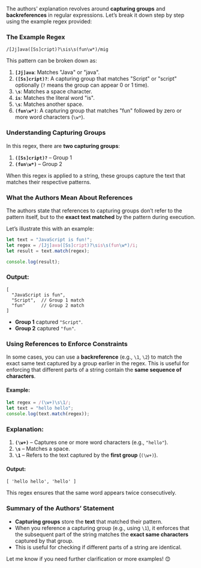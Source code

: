 The authors' explanation revolves around **capturing groups** and **backreferences** in regular expressions. Let’s break it down step by step using the example regex provided:

### The Example Regex

```regex
/[Jj]ava([Ss]cript)?\sis\s(fun\w*)/mig
```

This pattern can be broken down as:
1. **`[Jj]ava`**: Matches "Java" or "java".
2. **`([Ss]cript)?`**: A capturing group that matches "Script" or "script" optionally (`?` means the group can appear 0 or 1 time).
3. **`\s`**: Matches a space character.
4. **`is`**: Matches the literal word "is".
5. **`\s`**: Matches another space.
6. **`(fun\w*)`**: A capturing group that matches "fun" followed by zero or more word characters (`\w*`).

### Understanding Capturing Groups

In this regex, there are **two capturing groups**:
1. **`([Ss]cript)?`** – Group 1
2. **`(fun\w*)`** – Group 2

When this regex is applied to a string, these groups capture the text that matches their respective patterns.

### What the Authors Mean About References

The authors state that references to capturing groups don’t refer to the pattern itself, but to the **exact text matched** by the pattern during execution.

Let’s illustrate this with an example:

```javascript
let text = "JavaScript is fun!";
let regex = /[Jj]ava([Ss]cript)?\sis\s(fun\w*)/i;
let result = text.match(regex);

console.log(result);
```

### Output:
```
[
  "JavaScript is fun",
  "Script",  // Group 1 match
  "fun"      // Group 2 match
]
```

- **Group 1** captured `"Script"`.
- **Group 2** captured `"fun"`.

### Using References to Enforce Constraints

In some cases, you can use a **backreference** (e.g., `\1`, `\2`) to match the exact same text captured by a group earlier in the regex. This is useful for enforcing that different parts of a string contain the **same sequence of characters**.

#### Example:

```javascript
let regex = /(\w+)\s\1/;
let text = "hello hello";
console.log(text.match(regex));
```

### Explanation:
1. **`(\w+)`** – Captures one or more word characters (e.g., `"hello"`).
2. **`\s`** – Matches a space.
3. **`\1`** – Refers to the text captured by the **first group** (`(\w+)`).

#### Output:
```
[ 'hello hello', 'hello' ]
```

This regex ensures that the same word appears twice consecutively.

### Summary of the Authors’ Statement

- **Capturing groups** store the **text** that matched their pattern.
- When you reference a capturing group (e.g., using `\1`), it enforces that the subsequent part of the string matches the **exact same characters** captured by that group.
- This is useful for checking if different parts of a string are identical.

Let me know if you need further clarification or more examples! 😊
